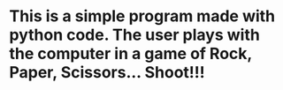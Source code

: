 # This is a simple program made with python code. The user plays with the computer in a game of Rock, Paper, Scissors... Shoot!!!
